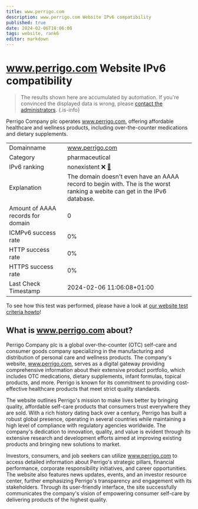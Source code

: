 ```yaml
---
title: www.perrigo.com
description: www.perrigo.com Website IPv6 compatibility
published: true
date: 2024-02-06T10:06:08
tags: website, rank6
editor: markdown
---
```


# www.perrigo.com Website IPv6 compatibility

> The results shown here are accumulated by automation. If you're convinced the displayed data is wrong, please [contact the administrators](/howto/chat). 
{.is-info}

Perrigo Company plc operates www.perrigo.com, offering affordable healthcare and wellness products, including over-the-counter medications and dietary supplements.


|   |   |
| - | - |
| Domainname | www.perrigo.com
| Category | pharmaceutical |
| IPv6 ranking | nonexistent :x: [🔗](/howto/ranking) |
| Explanation | The domain doesn't even have an AAAA record to begin with. The is the worst ranking a webite can get in the IPv6 database. |
| Amount of AAAA records for domain | 0 |
| ICMPv6 success rate | 0%|
| HTTP success rate | 0% |
| HTTPS success rate | 0% |
| Last Check Timestamp | 2024-02-06 11:06:08+01:00 |

To see how this test was performed, please have a look at [our website test criteria howto](/howto/testcriteria/website)!


## What is www.perrigo.com about?
Perrigo Company plc is a global over-the-counter (OTC) self-care and consumer goods company specializing in the manufacturing and distribution of personal care and wellness products. The company's website, www.perrigo.com, serves as a digital gateway providing comprehensive information about their extensive product portfolio, which includes OTC medications, dietary supplements, infant formulas, topical products, and more. Perrigo is known for its commitment to providing cost-effective healthcare products that meet strict quality standards.

The website outlines Perrigo's mission to make lives better by bringing quality, affordable self-care products that consumers trust everywhere they are sold. With a rich history dating back over a century, Perrigo has built a robust global presence, operating in several countries while maintaining a high level of compliance with regulatory agencies worldwide. The company's dedication to innovation, quality, and value is evident through its extensive research and development efforts aimed at improving existing products and bringing new solutions to market.

Investors, consumers, and job seekers can utilize www.perrigo.com to access detailed information about Perrigo's strategic pillars, financial performance, corporate responsibility initiatives, and career opportunities. The website also features news updates, events, and an investor resource center, further emphasizing Perrigo's transparency and engagement with its stakeholders. Through its user-friendly interface, the site successfully communicates the company's vision of empowering consumer self-care by delivering products of the highest quality.


